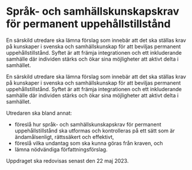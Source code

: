 # Språk- och samhällskunskapskrav för permanent uppehållstillstånd

En särskild utredare ska lämna förslag som innebär att det ska ställas krav på
kunskaper i svenska och samhällskunskap för att beviljas permanent
uppehållstillstånd. Syftet är att främja integrationen och ett inkluderande
samhälle där individen stärks och ökar sina möjligheter att aktivt delta i
samhället.

En särskild utredare ska lämna förslag som innebär att det ska ställas krav på
kunskaper i svenska och samhällskunskap för att beviljas permanent
uppehållstillstånd. Syftet är att främja integrationen och ett inkluderande
samhälle där individen stärks och ökar sina möjligheter att aktivt delta i
samhället.

Utredaren ska bland annat:

* föreslå hur språk- och samhällskunskapskrav för permanent
uppehållstillstånd ska utformas och kontrolleras på ett sätt som är
ändamålsenligt, rättssäkert och effektivt,
* föreslå vilka undantag som ska kunna göras från kraven, och
* lämna nödvändiga författningsförslag.

Uppdraget ska redovisas senast den 22 maj 2023.

